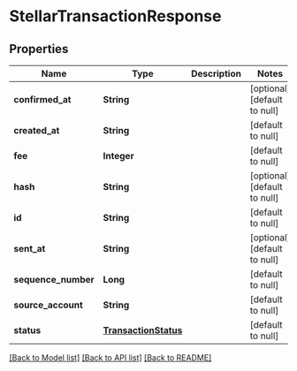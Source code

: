 # StellarTransactionResponse
## Properties

| Name | Type | Description | Notes |
|------------ | ------------- | ------------- | -------------|
| **confirmed\_at** | **String** |  | [optional] [default to null] |
| **created\_at** | **String** |  | [default to null] |
| **fee** | **Integer** |  | [default to null] |
| **hash** | **String** |  | [optional] [default to null] |
| **id** | **String** |  | [default to null] |
| **sent\_at** | **String** |  | [optional] [default to null] |
| **sequence\_number** | **Long** |  | [default to null] |
| **source\_account** | **String** |  | [default to null] |
| **status** | [**TransactionStatus**](TransactionStatus.md) |  | [default to null] |

[[Back to Model list]](../README.md#documentation-for-models) [[Back to API list]](../README.md#documentation-for-api-endpoints) [[Back to README]](../README.md)

